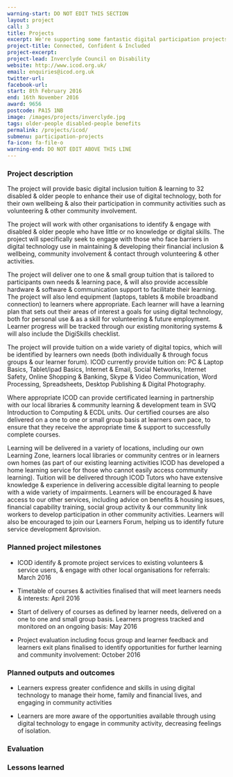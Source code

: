 ```yaml
---
warning-start: DO NOT EDIT THIS SECTION
layout: project
call: 3
title: Projects
excerpt: We're supporting some fantastic digital participation projects. Here are their stories.
project-title: Connected, Confident & Included
project-excerpt:
project-lead: Inverclyde Council on Disability
website: http://www.icod.org.uk/
email: enquiries@icod.org.uk
twitter-url:
facebook-url:
start: 8th February 2016
end: 16th November 2016
award: 9656
postcode: PA15 1NB
image: /images/projects/inverclyde.jpg
tags: older-people disabled-people benefits
permalink: /projects/icod/
submenu: participation-projects
fa-icon: fa-file-o
warning-end: DO NOT EDIT ABOVE THIS LINE
---
```


### Project description

The project will provide basic digital inclusion tuition & learning to 32 disabled & older people to enhance their use of digital technology, both for their own wellbeing & also their participation in community activities such as volunteering & other community involvement.

The project will work with other organisations to identify & engage with disabled & older people who have little or no knowledge or digital skills. The project will specifically seek to engage with those who face barriers in digital technology use in maintaining & developing their financial inclusion & wellbeing, community involvement & contact through volunteering & other activities.

The project will deliver one to one & small group tuition that is tailored to participants own needs & learning pace, & will also provide accessible hardware & software & communication support to facilitate their learning. The project will also lend equipment (laptops, tablets & mobile broadband connection) to learners where appropriate.
Each learner will have a learning plan that sets out their areas of interest a goals for using digital technology, both for personal use & as a skill for volunteering & future employment. Learner progress will be tracked through our existing monitoring systems & will also include the DigiSkills checklist.

The project will provide tuition on a wide variety of digital topics, which will be identified by learners own needs (both individually & through focus groups & our learner forum). ICOD currently provide tuition on: PC & Laptop Basics, Tablet/ipad Basics, Internet & Email, Social Networks, Internet Safety, Online Shopping & Banking, Skype & Video Communication, Word Processing, Spreadsheets, Desktop Publishing & Digital Photography.

Where appropriate ICOD can provide certificated learning in partnership with our local libraries & community learning & development team in SVQ Introduction to Computing & ECDL units. Our certified courses are also delivered on a one to one or small group basis at learners own pace, to ensure that they receive the appropriate time & support to successfully complete courses.

Learning will be delivered in a variety of locations, including our own Learning Zone, learners local libraries or community centres or in learners own homes (as part of our existing learning activities ICOD has developed a home learning service for those who cannot easily access community learning).
Tuition will be delivered through ICOD Tutors who have extensive knowledge & experience in delivering accessible digital learning to people with a wide variety of impairments.
Learners will be encouraged & have access to our other services, including advice on benefits & housing issues, financial capability training, social group activity & our community link workers to develop participation in other community activities. Learners will also be encouraged to join our Learners Forum, helping us to identify future service development &provision.

### Planned project milestones

* ICOD identify & promote project services to existing volunteers & service users, & engage with other local organisations for referrals: March 2016

* Timetable of courses & activities finalised that will meet learners needs & interests: April 2016

* Start of delivery of courses as defined by learner needs, delivered on a one to one and small group basis. Learners progress tracked and monitored on an ongoing basis: May 2016

* Project evaluation including focus group and learner feedback and learners exit plans finalised to identify opportunities for further learning and community involvement: October 2016


### Planned outputs and outcomes

* Learners express greater confidence and skills in using digital technology to manage their home, family and financial lives, and engaging in community activities

* Learners are more aware of the opportunities available through using digital technology to engage in community activity, decreasing feelings of isolation.


### Evaluation


### Lessons learned
